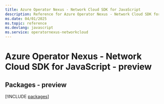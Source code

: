 ```yaml
---
title: Azure Operator Nexus - Network Cloud SDK for JavaScript
description: Reference for Azure Operator Nexus - Network Cloud SDK for JavaScript
ms.date: 04/01/2025
ms.topic: reference
ms.devlang: javascript
ms.service: operatornexus-networkcloud
---
```

# Azure Operator Nexus - Network Cloud SDK for JavaScript - preview
## Packages - preview
[!INCLUDE [packages](operator-nexus---network-cloud-index.md)]